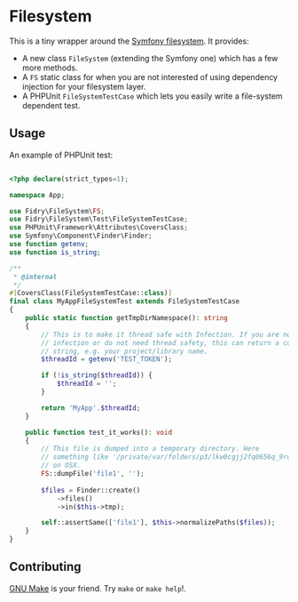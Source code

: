 # Filesystem

This is a tiny wrapper around the [Symfony filesystem]. It provides:

- A new class `FileSystem` (extending the Symfony one) which has a few more methods.
- A `FS` static class for when you are not interested of using dependency injection for your filesystem layer.
- A PHPUnit `FileSystemTestCase` which lets you easily write a file-system dependent test.


## Usage

An example of PHPUnit test:

```php

<?php declare(strict_types=1);

namespace App;

use Fidry\FileSystem\FS;
use Fidry\FileSystem\Test\FileSystemTestCase;
use PHPUnit\Framework\Attributes\CoversClass;
use Symfony\Component\Finder\Finder;
use function getenv;
use function is_string;

/**
 * @internal
 */
#[CoversClass(FileSystemTestCase::class)]
final class MyAppFileSystemTest extends FileSystemTestCase
{
    public static function getTmpDirNamespace(): string
    {
        // This is to make it thread safe with Infection. If you are not using
        // infection or do not need thread safety, this can return a constant
        // string, e.g. your project/library name.
        $threadId = getenv('TEST_TOKEN');

        if (!is_string($threadId)) {
            $threadId = '';
        }

        return 'MyApp'.$threadId;
    }

    public function test_it_works(): void
    {
        // This file is dumped into a temporary directory. Here
        // something like '/private/var/folders/p3/lkw0cgjj2fq0656q_9rd0mk80000gn/T/MyApp/MyAppFileSystemTest10000'
        // on OSX. 
        FS::dumpFile('file1', '');
        
        $files = Finder::create()
            ->files()
            ->in($this->tmp);

        self::assertSame(['file1'], $this->normalizePaths($files));
    }
}

```

## Contributing

[GNU Make] is your friend. Try `make` or `make help`!.


[Symfony filesystem]: https://symfony.com/doc/current/components/filesystem.html
[GNU Make]: https://www.gnu.org/software/make/
